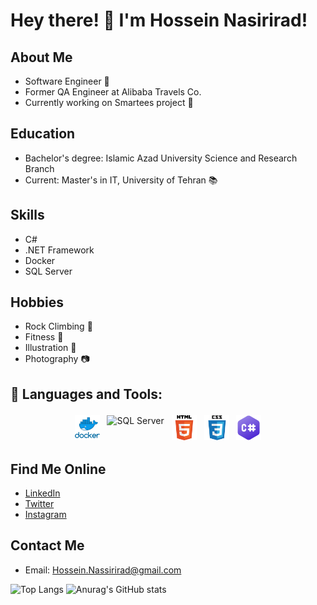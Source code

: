 # Hey there! 👋 I'm Hossein Nasirirad!

## About Me
- Software Engineer 🚀
- Former QA Engineer at Alibaba Travels Co.
- Currently working on Smartees project 🚀

## Education
- Bachelor's degree: Islamic Azad University Science and Research Branch
- Current: Master's in IT, University of Tehran 📚

## Skills
- C#
- .NET Framework
- Docker
- SQL Server

## Hobbies
- Rock Climbing 🧗
- Fitness 💪
- Illustration 🎨
- Photography 📷

## 🧰 Languages and Tools:
<p align="center">
    <img src="https://raw.githubusercontent.com/github/explore/80688e429a7d4ef2fca1e82350fe8e3517d3494d/topics/docker/docker.png" alt="Docker" height="40" style="vertical-align:top; margin:4px">
    <img src="https://raw.githubusercontent.com/github/explore/80688e429a7d4ef2fca1e82350fe8e3517d3494d/topics/microsoftsqlserver/microsoftsqlserver.png" alt="SQL Server" height="40" style="vertical-align:top; margin:4px">
    <img src="https://raw.githubusercontent.com/github/explore/80688e429a7d4ef2fca1e82350fe8e3517d3494d/topics/html/html.png" alt="HTML" height="40" style="vertical-align:top; margin:4px">
    <img src="https://raw.githubusercontent.com/github/explore/80688e429a7d4ef2fca1e82350fe8e3517d3494d/topics/css/css.png" alt="CSS" height="40" style="vertical-align:top; margin:4px">
    <img src="https://raw.githubusercontent.com/github/explore/80688e429a7d4ef2fca1e82350fe8e3517d3494d/topics/csharp/csharp.png" alt="C#" height="40" style="vertical-align:top; margin:4px">
</p>

## Find Me Online
- [LinkedIn](https://www.linkedin.com/in/hosseinnasirirad/)
- [Twitter](HosNas)
- [Instagram](HosseinNasirirad)

## Contact Me
- Email: Hossein.Nassirirad@gmail.com
  
![Top Langs](https://github-readme-stats.vercel.app/api/top-langs/?username=HosseinNassirirad&hide_progress=true)
![Anurag's GitHub stats](https://github-readme-stats.vercel.app/api?username=HosseinNassirirad&show_icons=true&theme=radical)

